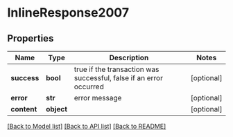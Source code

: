 # InlineResponse2007

## Properties
Name | Type | Description | Notes
------------ | ------------- | ------------- | -------------
**success** | **bool** | true if the transaction was successful, false if an error occurred | [optional] 
**error** | **str** | error message | [optional] 
**content** | **object** |  | [optional] 

[[Back to Model list]](../README.md#documentation-for-models) [[Back to API list]](../README.md#documentation-for-api-endpoints) [[Back to README]](../README.md)


